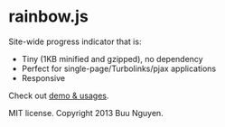 rainbow.js
====

Site-wide progress indicator that is:  

* Tiny (1KB minified and gzipped), no dependency
* Perfect for single-page/Turbolinks/pjax applications
* Responsive

Check out [demo & usages](http://buunguyen.github.io/rainbow.js).

MIT license. Copyright 2013 Buu Nguyen.